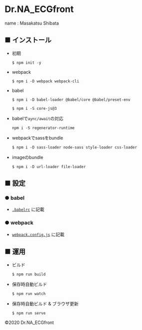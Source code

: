 # Dr.NA_ECGfront

name : Masakatsu Shibata

## ■ インストール

- 初期  

    ``` shell
    $ npm init -y
    ```

- webpack

    ``` shell
    $ npm i -D webpack webpack-cli
    ```

- babel

    ``` shell
    $ npm i -D babel-loader @babel/core @babel/preset-env
    ```

    ``` shell
    $ npm i -S core-js@3
    ```

- babelで`aync/await`の対応

    ``` shell
    npm i -S regenerator-runtime
    ```

- webpackでsassをbundle

    ``` shell
    $ npm i -D sass-loader node-sass style-loader css-loader
    ```

- imageのbundle

    ``` shell
    $ npm i -D url-loader file-loader
    ```

## ■ 設定

### ● babel

- <a href="./.babelrc">`.babelrc`</a> に記載

### ● webpack

- <a href="./webpack.config.js">`webpack.config.js`</a> に記載

## ■ 運用

- ビルド

    ``` shell
    $ npm run build
    ```

- 保存時自動ビルド

    ``` shell
    $ npm run watch
    ```

- 保存時自動ビルド &amp; ブラウザ更新

    ``` shell
    $ npm run serve
    ```

<p>&copy;2020 Dr.NA_ECGfront</p>
